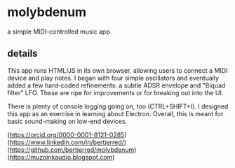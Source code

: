 
# molybdenum
a simple MIDI-controlled music app

## details
This app runs HTML/JS in its own browser, allowing users to connect a MIDI device
and play notes. I began with four simple oscillators and eventually added a few
hard-coded refinements: a subtle ADSR envelope and "Biquad filter" LFO.
These are ripe for improvements or for breaking out into the UI.

There is plenty of console logging going on, too (CTRL+SHIFT+I).
I designed this app as an exercise in learning about Electron.
Overall, this is meant for basic sound-making on low-end devices.

(https://orcid.org/0000-0001-8121-0285)
(https://www.linkedin.com/in/bertjerred/)
(https://github.com/bertjerred/molybdenum)
(https://muzoinkaudio.blogspot.com)

